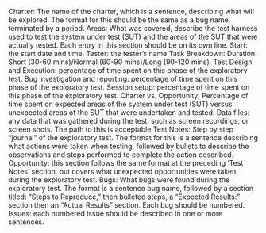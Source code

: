 Charter: The name of the charter, which is a sentence, describing what will be explored. The format for this should be the same as a bug name, terminated by a period.
Areas: What was covered, describe the test harness used to test the system under test (SUT) and the areas of the SUT that were actually tested. Each entry in this section should be on its own line.
Start: the start date and time.
Tester: the tester’s name
Task Breakdown:
Duration: Short (30-60 mins)/Normal (60-90 mins)/Long (90-120 mins).
Test Design and Execution: percentage of time spent on this phase of the exploratory test.
Bug investigation and reporting: percentage of time spent on this phase of the exploratory test.
Session setup: percentage of time spent on this phase of the exploratory test.
Charter vs. Opportunity: Percentage of time spent on expected areas of the system under test (SUT) versus unexpected areas of the SUT
that were undertaken and tested.
Data files: any data that was gathered during the test, such as screen recordings, or screen shots. The path to this is acceptable
Test Notes: Step by step “journal” of the exploratory test. The format for this is a sentence describing what actions were taken when testing,
followed by bullets to describe the observations and steps performed to complete the action described.
Opportunity: this section follows the same format at the preceding ‘Test Notes’ section, but covers what unexpected opportunities were
taken during the exploratory test.
Bugs: What bugs were found during the exploratory test. The format is a sentence bug name, followed by a section titled: “Steps to Reproduce,” then bulleted steps, a “Expected Results:” section then an “Actual Results” section. Each bug should be numbered.
Issues: each numbered issue should be described in one or more sentences.
